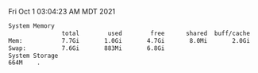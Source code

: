 Fri Oct  1 03:04:23 AM MDT 2021
```bash
System Memory
               total        used        free      shared  buff/cache   available
Mem:           7.7Gi       1.0Gi       4.7Gi       8.0Mi       2.0Gi       6.3Gi
Swap:          7.6Gi       883Mi       6.8Gi
System Storage
664M	.
```
```bash
